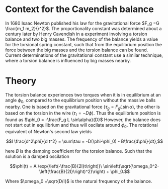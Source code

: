 # Context for the Cavendish balance

In 1680 Isaac Newton published his law for the gravitational force  $`F_g =G \frac{m_1 m_2}{r^2}`$.
The proportionality constant was determined about a century later by Henry Cavendish in a experiment involving a torsion balance and two big masses.
The frequency of the balance yields a value for the torsional spring constant,
such that from the equilibrium position the force between the big masses and the torsion balance can be found.
Current determinations of the gravitational constant use a similar technique, where a torsion balance is influenced by big masses nearby.

# Theory
The torsion balance experiences two torques when it is in equilibrium at an angle $`\phi_0`$,
compared to the equilibrium position without the massive balls nearby.
One is based on the gravitational force ($`\tau_g =F_g L \sin\alpha`$), the other is based on the torsion in the wire  ($`\tau_t = -D \phi`$).
Thus the equilibrium position is found as $`\phi_0 = -\frac{F_g L \sin\alpha}{D}`$
However, the balance does not start out in equilibrium and thus will oscilate around $`\phi_0`$.
The rotational equivalent of Newton's second law yields 
```math
I \frac{d^2\phi}{d t^2} = \sum\tau = -D(\phi-\phi_0) - B\frac{d\phi}{dt},
```
here $`B`$ is the damping coefficient for the torsion balance. 
Such that the solution is a damped oscilation
```math
\phi(t) = A \exp{\left(-\frac{B}{2I}t\right)}\ \sin\left(\sqrt{\omega_0^2-\left(\frac{B}{2I}\right)^2}\right) + \phi_0.
```
Where $`\omega_0 =\sqrt{D/I}`$ is the natural frequency of the balance. 

